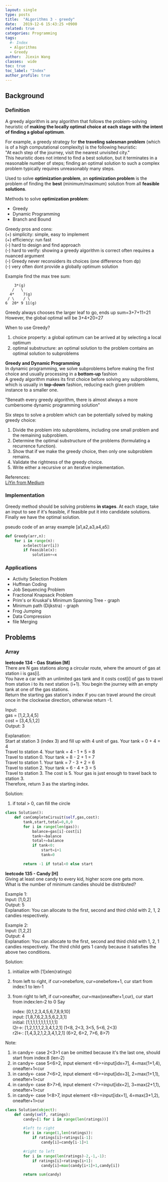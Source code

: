 ```yaml
---
layout: single
type: posts
title:  "ALgorithms 3 - greedy"
date:   2019-12-6 15:43:25 +0900
related: true
categories: Programming
tags:
  #- Index
  - Algorithms
  - Greedy
author:  Jiexin Wang
classes:  wide
toc: true
toc_label: "Index"
author_profile: true
---
```


## Background

### Definition

A greedy algorithm is any algorithm that follows the problem-solving heuristic of **making the locally optimal choice at each stage with the intent of finding a global optimum**.  

For example, a greedy strategy for **the traveling salesman problem** (which is of a high computational complexity) is the following heuristic:  
"At each step of the journey, visit the nearest unvisited city."  
This heuristic does not intend to find a best solution, but it terminates in a reasonable number of steps; finding an optimal solution to such a complex problem typically requires unreasonably many steps.  

Used to solve **optimization problem**, an **optimization problem** is the problem of finding the **best** (minimum/maximum) solution from all **feasible solutions**.

Methods to solve **optimization problem**:
- Greedy
- Dynamic Programming
- Branch and Bound

Greedy pros and cons:  
(+) simplicity: simple, easy to implement  
(+) efficiency: run fast  
(-) hard to design and find approach  
(-) hard to verify: showing a greedy algorithm is correct often requires a nuanced argument    
(-) Greedy never reconsiders its choices (one difference from dp)  
(-) very often dont provide a globally optimum solution


Example find the max tree sum:  

        3*(g)
       /   \
      4*    7(g)
     / \    / \
    6  20* 9 11(g)  

Greedy always chooses the larger leaf to go, ends up sum=3+7+11=21  
However, the global optimal will be 3+4+20=27  

When to use Greedy?  
1. choice property: a global optimum can be arrived at by selecting a local optimum
2. optimal substructure: an optimal solution to the problem contains an optimal solution to subproblems

**Greedy and Dynamic Programming**  
In dynamic programming, we solve subproblems before making the first choice and usually processing in a **bottom-up** fashion  
A greedy algorithm makes its first choice before solving any subproblems, which is usually in **top-down** fashion, reducing each given problem instance to a smaller one.

"Beneath every greedy algorithm, there is almost always a more cumbersome dynamic programming solution"

Six steps to solve a problem which can be potentially solved by making greedy choice:  
1. Divide the problem into subproblems, including one small problem and the remaining subproblem.
2. Determine the optimal substructure of the problems (formulating a recurrence function).
3. Show that if we make the greedy choice, then only one subproblem remains.
4. Validate the rightness of the greedy choice.
5. Write either a recursive or an iterative implementation.

References:  
[LiYin from Medium](https://medium.com/algorithms-and-leetcode/greedy-algorithm-explained-using-leetcode-problems-80d6fee071c4)

### Implementation

Greedy method should be solving problems **in stages**. At each stage, take an input to see if it's feasible, if feasible put it into candidate solutions. Finally we have the optimal solution.

pseudo code of an array example [a1,a2,a3,a4,a5]:

```python
def Greedy(arr,n):
    for i in range(n):
        x=Select(arr[i])
        if Feasible(x):
            solution+=x
```

### Applications

- Activity Selection Problem
- Huffman Coding
- Job Sequencing Problem
- Fractional Knapsack Problem
- Prim's or Kruskal's Minimum Spanning Tree - graph
- Minimum path (Dijkstra) - graph
- Frog Jumping
- Data Compression
- file Merging

## Problems  

### Array

**leetcode 134 - Gas Station [M]**   
There are N gas stations along a circular route, where the amount of gas at station i is gas[i].  
You have a car with an unlimited gas tank and it costs cost[i] of gas to travel from station i to its next station (i+1). You begin the journey with an empty tank at one of the gas stations.  
Return the starting gas station's index if you can travel around the circuit once in the clockwise direction, otherwise return -1.  

Input:     
gas  = [1,2,3,4,5]  
cost = [3,4,5,1,2]  
Output: 3  

Explanation:  
Start at station 3 (index 3) and fill up with 4 unit of gas. Your tank = 0 + 4 = 4  
Travel to station 4. Your tank = 4 - 1 + 5 = 8  
Travel to station 0. Your tank = 8 - 2 + 1 = 7  
Travel to station 1. Your tank = 7 - 3 + 2 = 6  
Travel to station 2. Your tank = 6 - 4 + 3 = 5  
Travel to station 3. The cost is 5. Your gas is just enough to travel back to station 3.  
Therefore, return 3 as the starting index.  

Solution:  
1. if total > 0, can fill the circle  

```python
class Solution():
    def canCompleteCirsuit(self,gas,cost):
        tank,start,total=0,0,0
        for i in range(len(gas)):
            balance=gas[i]-cost[i]
            tank+=balance
            total+=balance
            if tank<0:
                start=i+1
                tank=0

        return -1 if total<0 else start
```

**leetcode 135 - Candy [H]**  
Giving at least one candy to every kid, higher score one gets more.  
What is the number of minimum candies should be distributed?  

Example 1:  
Input: [1,0,2]  
Output: 5  
Explanation: You can allocate to the first, second and third child with 2, 1, 2 candies respectively.  

Example 2:  
Input: [1,2,2]  
Output: 4  
Explanation: You can allocate to the first, second and third child with 1, 2, 1 candies respectively. The third child gets 1 candy because it satisfies the above two conditions.  

Solution:  
1. initialize with [1]xlen(ratings)  
2. from left to right, if cur>onebefore, cur=onebefore+1, cur start from index:1 to len-1
3. from right to left, if cur>oneafter, cur=max(oneafter+1,cur), cur start from index:len-2 to 0
Say   

    index:  [0,1,2,3,4,5,6,7,8,9,10]  
    input:  [1,8,7,6,2,3,5,6,2,3,1]     
    initial:  [1,1,1,1,1,1,1,1,1,1,1]      
    l2r->:  [1,2,1,1,1,2,3,4,1,2,1] (1<8, 2<3, 3<5, 5<6, 2<3)  
    r2l<-:  [1,4,3,2,1,2,3,4,1,2,1] (6>2, 6>2, 7>6, 8>7)  

Note:  
1. in candy<- case 2<3>1 can be omitted because it's the last one, should start from index:8 (len-2)  
2. in candy<- case 5<6>2, input element <6>=input[idx=7], 4=max(1+1,4), oneafter+1<cur
3. in candy<- case 7<6>2, input element <6>=input[idx=3], 2=max(1+1,1), oneafter+1>cur
4. in candy<- case 8>7>6, input element <7>=input[idx=2], 3=max(2+1,1), oneafter+1>cur
5. in candy<- case 1<8>7, input element <8>=input[idx=1], 4=max(3+1,2), oneafter+1>cur  

```python
class Solution(object):
    def candy(self, ratings):
        candy=[1 for i in range(len(ratings))]

        #left to right
        for i in range(1,len(ratings)):
            if ratings[i]>ratings[i-1]:
                candy[i]=candy[i-1]+1

        #right to left
        for i in range(len(ratings)-2,-1,-1):
            if ratings[i]>ratings[i+1]:
                candy[i]=max(candy[i+1]+1,candy[i])

        return sum(candy)
```
